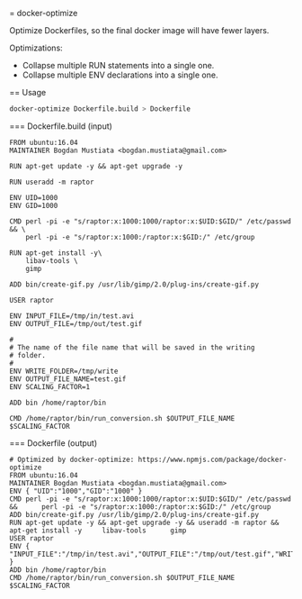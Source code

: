 = docker-optimize

Optimize Dockerfiles, so the final docker image will have fewer layers.

Optimizations:
* Collapse multiple RUN statements into a single one.
* Collapse multiple ENV declarations into a single one.

== Usage

```sh
docker-optimize Dockerfile.build > Dockerfile
```

=== Dockerfile.build (input)

```text
FROM ubuntu:16.04
MAINTAINER Bogdan Mustiata <bogdan.mustiata@gmail.com>

RUN apt-get update -y && apt-get upgrade -y

RUN useradd -m raptor

ENV UID=1000
ENV GID=1000

CMD perl -pi -e "s/raptor:x:1000:1000/raptor:x:$UID:$GID/" /etc/passwd && \
    perl -pi -e "s/raptor:x:1000:/raptor:x:$GID:/" /etc/group

RUN apt-get install -y\
    libav-tools \
    gimp

ADD bin/create-gif.py /usr/lib/gimp/2.0/plug-ins/create-gif.py

USER raptor

ENV INPUT_FILE=/tmp/in/test.avi
ENV OUTPUT_FILE=/tmp/out/test.gif

#
# The name of the file name that will be saved in the writing
# folder.
#
ENV WRITE_FOLDER=/tmp/write
ENV OUTPUT_FILE_NAME=test.gif
ENV SCALING_FACTOR=1

ADD bin /home/raptor/bin

CMD /home/raptor/bin/run_conversion.sh $OUTPUT_FILE_NAME $SCALING_FACTOR
```

=== Dockerfile (output)

```text
# Optimized by docker-optimize: https://www.npmjs.com/package/docker-optimize
FROM ubuntu:16.04
MAINTAINER Bogdan Mustiata <bogdan.mustiata@gmail.com>
ENV { "UID":"1000","GID":"1000" }
CMD perl -pi -e "s/raptor:x:1000:1000/raptor:x:$UID:$GID/" /etc/passwd &&      perl -pi -e "s/raptor:x:1000:/raptor:x:$GID:/" /etc/group
ADD bin/create-gif.py /usr/lib/gimp/2.0/plug-ins/create-gif.py
RUN apt-get update -y && apt-get upgrade -y && useradd -m raptor && apt-get install -y     libav-tools      gimp
USER raptor
ENV { "INPUT_FILE":"/tmp/in/test.avi","OUTPUT_FILE":"/tmp/out/test.gif","WRITE_FOLDER":"/tmp/write","OUTPUT_FILE_NAME":"test.gif","SCALING_FACTOR":"1" }
ADD bin /home/raptor/bin
CMD /home/raptor/bin/run_conversion.sh $OUTPUT_FILE_NAME $SCALING_FACTOR
```

